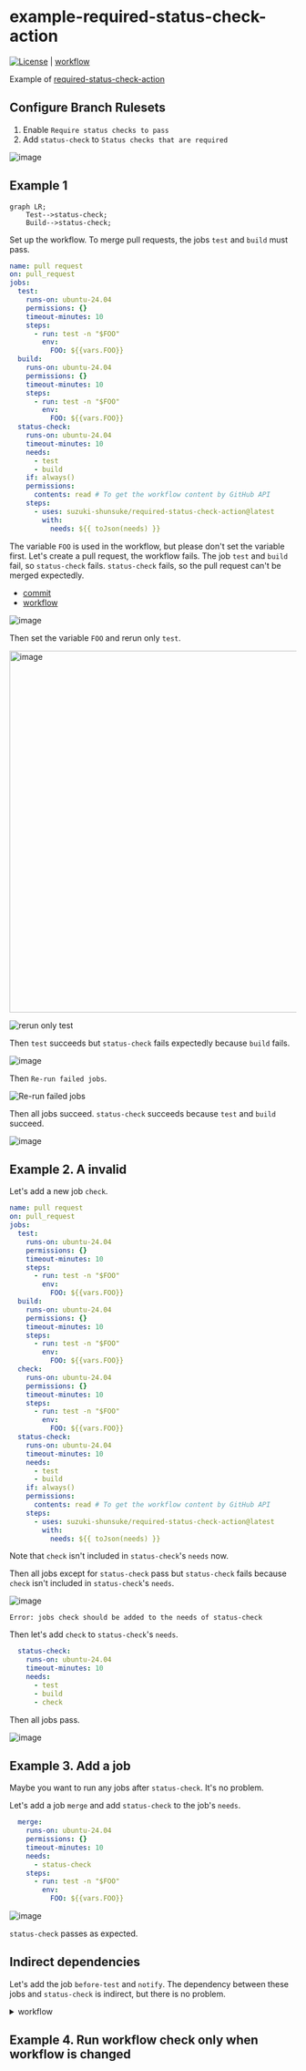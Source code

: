 # example-required-status-check-action

[![License](http://img.shields.io/badge/license-mit-blue.svg?style=flat-square)](https://raw.githubusercontent.com/suzuki-shunsuke/example-required-status-check-action/main/LICENSE) | [workflow](.github/workflow/pull_request.yaml)

Example of [required-status-check-action](https://github.com/suzuki-shunsuke/required-status-check-action)

## Configure Branch Rulesets

1. Enable `Require status checks to pass`
1. Add `status-check` to `Status checks that are required`

![image](https://github.com/user-attachments/assets/08bd3e7d-5267-44f4-8bb6-c1afe4ccc721)

## Example 1

```mermaid
graph LR;
    Test-->status-check;
    Build-->status-check;
```

Set up the workflow.
To merge pull requests, the jobs `test` and `build` must pass.

```yaml
name: pull request
on: pull_request
jobs:
  test:
    runs-on: ubuntu-24.04
    permissions: {}
    timeout-minutes: 10
    steps:
      - run: test -n "$FOO"
        env:
          FOO: ${{vars.FOO}}
  build:
    runs-on: ubuntu-24.04
    permissions: {}
    timeout-minutes: 10
    steps:
      - run: test -n "$FOO"
        env:
          FOO: ${{vars.FOO}}
  status-check:
    runs-on: ubuntu-24.04
    timeout-minutes: 10
    needs:
      - test
      - build
    if: always()
    permissions:
      contents: read # To get the workflow content by GitHub API
    steps:
      - uses: suzuki-shunsuke/required-status-check-action@latest
        with:
          needs: ${{ toJson(needs) }}
```

The variable `FOO` is used in the workflow, but please don't set the variable first.
Let's create a pull request, the workflow fails.
The job `test` and `build` fail, so `status-check` fails.
`status-check` fails, so the pull request can't be merged expectedly.

- [commit](https://github.com/suzuki-shunsuke/example-required-status-check-action/pull/3/commits/f40fb97b379273926a8444813ad7c75987360d71)
- [workflow](https://github.com/suzuki-shunsuke/example-required-status-check-action/actions/runs/13671523965?pr=3)

![image](https://github.com/user-attachments/assets/36fe3c41-400d-48d0-a26c-ce798ab91942)

Then set the variable `FOO` and rerun only `test`.

<img width="635" alt="image" src="https://github.com/user-attachments/assets/1578aef2-529d-4be1-a06a-ee036dc3df0a" />

![rerun only test](https://github.com/user-attachments/assets/d3f6e31d-380b-4128-b8b1-b18a3506dba4)

Then `test` succeeds but `status-check` fails expectedly because `build` fails.

![image](https://github.com/user-attachments/assets/a214dd3e-00f0-461a-ae70-5402c73fe2ec)

Then `Re-run failed jobs`.

![Re-run failed jobs](https://github.com/user-attachments/assets/2d400304-b5a7-4f11-9364-2c4c25db7251)

Then all jobs succeed. `status-check` succeeds because `test` and `build` succeed.

![image](https://github.com/user-attachments/assets/5646e20b-ca13-402b-80c4-4121db5195b7)

## Example 2. A invalid

Let's add a new job `check`.

```yaml
name: pull request
on: pull_request
jobs:
  test:
    runs-on: ubuntu-24.04
    permissions: {}
    timeout-minutes: 10
    steps:
      - run: test -n "$FOO"
        env:
          FOO: ${{vars.FOO}}
  build:
    runs-on: ubuntu-24.04
    permissions: {}
    timeout-minutes: 10
    steps:
      - run: test -n "$FOO"
        env:
          FOO: ${{vars.FOO}}
  check:
    runs-on: ubuntu-24.04
    permissions: {}
    timeout-minutes: 10
    steps:
      - run: test -n "$FOO"
        env:
          FOO: ${{vars.FOO}}
  status-check:
    runs-on: ubuntu-24.04
    timeout-minutes: 10
    needs:
      - test
      - build
    if: always()
    permissions:
      contents: read # To get the workflow content by GitHub API
    steps:
      - uses: suzuki-shunsuke/required-status-check-action@latest
        with:
          needs: ${{ toJson(needs) }}
```

Note that `check` isn't included in `status-check`'s `needs` now.

Then all jobs except for `status-check` pass but `status-check` fails because `check` isn't included in `status-check`'s `needs`.

![image](https://github.com/user-attachments/assets/1c0f338c-7db0-483e-835b-3e401293308c)

```
Error: jobs check should be added to the needs of status-check
```

Then let's add `check` to `status-check`'s `needs`.

```yaml
  status-check:
    runs-on: ubuntu-24.04
    timeout-minutes: 10
    needs:
      - test
      - build
      - check
```

Then all jobs pass.

![image](https://github.com/user-attachments/assets/a4d7d3a7-a0b0-460b-b813-abb3866044a2)

## Example 3. Add a job

Maybe you want to run any jobs after `status-check`.
It's no problem.

Let's add a job `merge` and add `status-check` to the job's `needs`.

```yaml
  merge:
    runs-on: ubuntu-24.04
    permissions: {}
    timeout-minutes: 10
    needs:
      - status-check
    steps:
      - run: test -n "$FOO"
        env:
          FOO: ${{vars.FOO}}
```

![image](https://github.com/user-attachments/assets/c9da0f8d-cba2-434d-b3f2-16d325a2db83)

`status-check` passes as expected.

## Indirect dependencies

Let's add the job `before-test` and `notify`.
The dependency between these jobs and `status-check` is indirect, but there is no problem.

<details>
<summary>workflow</summary>

```yaml
name: pull request
on: pull_request
jobs:
  before-test:
    runs-on: ubuntu-24.04
    permissions: {}
    timeout-minutes: 10
    steps:
      - run: test -n "$FOO"
        env:
          FOO: ${{vars.FOO}}
  test:
    runs-on: ubuntu-24.04
    permissions: {}
    timeout-minutes: 10
    needs:
      - before-test
    steps:
      - run: test -n "$FOO"
        env:
          FOO: ${{vars.FOO}}
  build:
    runs-on: ubuntu-24.04
    permissions: {}
    timeout-minutes: 10
    steps:
      - run: test -n "$FOO"
        env:
          FOO: ${{vars.FOO}}
  check:
    runs-on: ubuntu-24.04
    permissions: {}
    timeout-minutes: 10
    steps:
      - run: test -n "$FOO"
        env:
          FOO: ${{vars.FOO}}
  status-check:
    runs-on: ubuntu-24.04
    timeout-minutes: 10
    needs:
      - test
      - build
      - check
    if: always()
    permissions:
      contents: read # To get the workflow content by GitHub API
    steps:
      - uses: suzuki-shunsuke/required-status-check-action@latest
        with:
          needs: ${{ toJson(needs) }}
  merge:
    runs-on: ubuntu-24.04
    permissions: {}
    timeout-minutes: 10
    needs:
      - status-check
    steps:
      - run: test -n "$FOO"
        env:
          FOO: ${{vars.FOO}}

  notify:
    runs-on: ubuntu-24.04
    permissions: {}
    timeout-minutes: 10
    needs:
      - merge
    steps:
      - run: test -n "$FOO"
        env:
          FOO: ${{vars.FOO}}
```

</details>

## Example 4. Run workflow check only when workflow is changed
